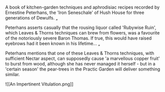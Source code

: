 A book of kitchen-garden techniques and aphrodisiac recipes recorded by Ernestine Peterhans, the 'Iron Seneschale' of Hush House for three generations of Dewulfs.    „

Peterhans asserts casually that the rousing liquor called 'Rubywise Ruin', which Leaves & Thorns techniques can brew from flowers, was a favourite of the notoriously severe Baron Thomas. If true, this would have raised eyebrows had it been known in his lifetime...    „

Peterhans mentions that one of these Leaves & Thorns techniques, with sufficient Nectar aspect, can supposedly cause 'a marvellous copper fruit' to burst from wood, although she has never managed it herself - but in a 'certain season' the pear-trees in the Practic Garden will deliver something similar.

![[An Impertinent Vitulation.png]]
